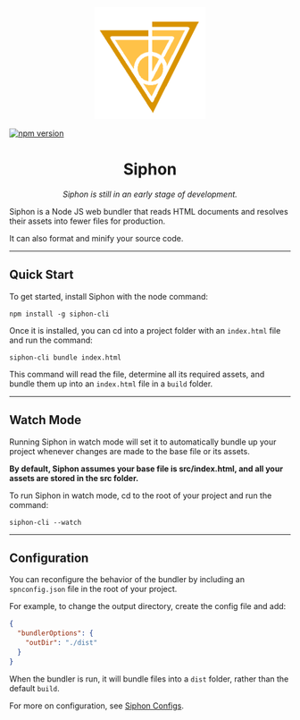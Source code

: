 <p align=center>
<img width=200 height=200 src="./siphon_proto.png"></img>
</p>

[![npm version](https://badge.fury.io/js/siphon.cli.svg)](https://www.npmjs.com/package/siphon.cli)

<h1 align=center> Siphon </h1>

<p align=center style='font-style: italic'>Siphon is still in an early stage of development.

</p>

Siphon is a Node JS web bundler that reads HTML documents and resolves their assets into fewer files for production.

It can also format and minify your source code.

---

## Quick Start

To get started, install Siphon with the node command:

```shell
npm install -g siphon-cli
```

Once it is installed, you can cd into a project folder with an `index.html` file and run the command:

```shell
siphon-cli bundle index.html
```

This command will read the file, determine all its required assets, and bundle them up into an `index.html` file in a `build` folder.

---

## Watch Mode

Running Siphon in watch mode will set it to automatically bundle up your project whenever changes are made to the base file or its assets.

**By default, Siphon assumes your base file is src/index.html, and all your assets are stored in the src folder.**

To run Siphon in watch mode, cd to the root of your project and run the command:

```shell
siphon-cli --watch
```

---

## Configuration

You can reconfigure the behavior of the bundler by including an `spnconfig.json` file in the root of your project.

For example, to change the output directory, create the config file and add:

```json
{
  "bundlerOptions": {
    "outDir": "./dist"
  }
}
```

When the bundler is run, it will bundle files into a `dist` folder, rather than the default `build`.

For more on configuration, see [Siphon Configs](CONFIG.md).
